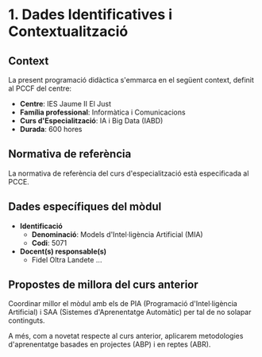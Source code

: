 # 1. Dades Identificatives i Contextualització

<!--
- Introducció al context de l'acció educativa
- Ja està definida al PCCF (pot replicar-se o referenciar-se)

La identificació contindrà:

- Dades identificatives:
  - Centre
  - Família professional
  - Cicle formatiu de grau bàsic / grau mitjà / grau superior al qual corresponel mòdul
  - Identificació del mòdul (denominació i codi)
  - Docent(s) responsable(s)
  - Normativa de referència.
  - Propostes de millora del curs anterior incloses en la memòria de fi de curs.

-->

## Context

La present programació didàctica s'emmarca en el següent context, definit al PCCF del centre:

* **Centre**: IES Jaume II El Just
* **Família professional**: Informàtica i Comunicacions
* **Curs d'Especialització**: IA i Big Data (IABD)
* **Durada**: 600 hores

## Normativa de referència

La normativa de referència del curs d'especialització està especificada al PCCE.

## Dades específiques del mòdul

* **Identificació**
  * **Denominació**: Models d'Intel·ligència Artificial (MIA)
  * **Codi**: 5071
* **Docent(s) responsable(s)**
  * Fidel Oltra Landete
  ...

<!-- 

Codis dels mòduls per cicle:

DAM (https://www.boe.es/diario_boe/txt.php?id=BOE-A-2023-13221)

0483: Sistemes Informàtics
0484: Bases de dades
0485: Programació
0373: Llenguatges de marques i sistemes de getió de la informació
0487: Entorns de Desenvolupament
0486: Accés a Dades
0488: Desenvoluupament d'interfícies
0489: Programació Multimèdia i Dispositius mòbils
0490: Programació de Serveis i Processos
0491: Sistemes de Gestió Empresarial
0492: Projecte Intermodular


DAW (https://www.boe.es/diario_boe/txt.php?id=BOE-A-2023-13221)

0483: Sistemes Informàtics
0484: Bases de dades
0485: Programació
0373: Llenguatges de marques i sistemes de getió de la informació
0487: Entorns de Desenvolupament
0612: Desenvolupament web en entorn client
0613: Desenvolupament web en entorn servidor
0614: Desplegament d'aplicacions web
0615: Disseny d'interfícies web


ASIX (https://www.boe.es/buscar/doc.php?id=BOE-A-2009-18355)

0369: Implantació de Sistemes Operatius
0370: Planificació i Administració de Xarxes
0371: Fonaments de Hardware
0372: Gestió de bases de dades
0373: Llenguatges de marques i sistemes de gestió de la informació
0374: Administració de Sistemes Operatius
0375: Serveis en Xarxa i Internet
0376: Implantació d'Aplicacions web
0377: Administració de sistemes Gestors de Bases de Dades
0378:Seguretat i Alta Disponibilitat
0379: Projecte

SMX (https://www.boe.es/diario_boe/txt.php?id=BOE-A-2008-819)

0221: Muntatge i Manteniment d'equios
0222: Sistemes Operatius Monolloc
0223: Aplicacions Informàtiques 
0224: Sistemes Operatius en Xarxa
0225: Xarxes locals
0226: Seguretat Informàtica
0227: Serveis en Xarxa
0228: Aplicacions web

-->

## Propostes de millora del curs anterior

Coordinar millor el mòdul amb els de PIA (Programació d'Intel·ligència Artificial) i SAA (Sistemes d'Aprenentatge Automàtic) per tal de no solapar continguts.

A més, com a novetat respecte al curs anterior, aplicarem metodologies d'aprenentatge basades en projectes (ABP) i en reptes (ABR).

<!-- Propostes de millora del curs anterior: incloses en la memòria de fi de curs.
-->

<!--

De la PlantillaDAM.md:

El títol de Tècnic Superior en **Desenvolupament d'Aplicacions Multiplataforma** queda identificat pels elements següents:

* **Denominació**: Desenvolupament d'aplicacions multiplataforma.
* **Nivell**: Formació Professional de Grau Superior.
* **Durada**: 2000 hores.
* **Equivalència en crèdits ECTS** 120.
* **Família professional**: Informàtica i Comunicacions.
* **Branques de coneixement**: Ciències. Enginyeria i arquitectura.
* **Referent a la Classificació Internacional Normalitzada de l'Educació**: P-5.5.4.
* **Nivell del Marc Espanyol de Qualificacions per a l'Educació Superior**: Nivell 1 Tècnic Superior.



 

<!--

ORDE EDU/2000/2010 Currículum 

FPB Informàtica d'Oficina:

- [ ] RD 356/2014, de 16 de mayo
- [ ] Currículo CV: DECRETO 185/2014, de 31 de octubre

SMX:

- [ ]  RD 1691/2007, de 14 de diciembre
- [ ]  ORDE de 29 de juliol de 2009

ASIX:

- [ ] RD 1629/2009, de 30 de octubre
- [ ] ORDEN 36/2012, de 22 de junio

DAM:

- [x] RD 450/2010, de 16 de abril
- [x] Reial Decret del Títol 405/2023
- [x] ORDEN 58/2012, de 5 de septiembre

DAW:

- [ ] RD 686/2010, de 20 de mayo
- [ ] Reial Decret del Títol 405/2023
- [ ] ORDEN 60/2012, de 25 de septiembre
 
Curs d'especialització:

- [ ] Ciberseguridad
  - [ ] RD 479/2020, de 7 d'abril
- [ ] BigData
  - [ ] RD 279/2021, de 20 d'abril

---

El títol de Tècnic Superior en **Desenvolupament d'Aplicacions Multiplataforma** queda identificat pels elements següents:

`Denominació`: Desenvolupament d'aplicacions multiplataforma.

`Nivell`: Formació Professional de Grau Superior.

`Durada`: 2000 hores.

`Equivalència en crèdits ECTS`: 120.

`Família professional`: Informàtica i Comunicacions.

`Branques de coneixement`: Ciències. Enginyeria i arquitectura.

`Referent a la Classificació Internacional Normalitzada de l'Educació`: P-5.5.4.

`Nivell del Marc Espanyol de Qualificacions per a l'Educació Superior`: Nivell 1 Tècnic Superior.

# Competències

## Competència general

La competència general d'aquest títol consisteix a desenvolupar, implantar, documentar i mantenir aplicacions informàtiques multiplataforma, utilitzant tecnologies i entorns de desenvolupament específics, garantint l'accés a les dades de manera segura i complint els criteris de “usabilitat” i qualitat exigides als estàndards establerts.

## Competències professionals, personals i socials

a) Configurar i explotar sistemes informàtics, adaptant la configuració lògica del sistema segons les necessitats dús i els criteris establerts.

b) Aplicar tècniques i procediments relacionats amb la seguretat en sistemes, serveis i aplicacions, complint el pla de seguretat.

c) Gestionar bases de dades, interpretant-ne el disseny lògic i verificant integritat, consistència, seguretat i accessibilitat de les dades.

d) Gestionar entorns de desenvolupament adaptant-ne la configuració en cada cas per permetre el desenvolupament i desplegament d'aplicacions.

e) Desenvolupar aplicacions multiplataforma amb accés a bases de dades utilitzant llenguatges, llibreries i eines adequats a les especificacions.

f) Desenvolupar aplicacions implementant un sistema complet de formularis i informes que permetin gestionar de forma integral la informació emmagatzemada.

g) Integrar continguts gràfics i components multimèdia en aplicacions multiplataforma, emprant eines específiques i complint els requeriments establerts. 

h) Desenvolupar interfícies gràfiques d'usuari interactius i amb la usabilitat adequada, emprant components visuals estàndard o implementant components visuals específics.

i) Participar en el desenvolupament de jocs i aplicacions en làmbit de lentreteniment i leducació emprant tècniques, motors i entorns de desenvolupament específics.

j) Desenvolupar aplicacions per a telèfons mòbils, tauletes i altres dispositius intel·ligents emprant tècniques i entorns de desenvolupament específics.

k) Crear ajudes generals i sensibles al context, emprant eines específiques i integrant-les en les aplicacions corresponents.

l) Crear tutorials, manuals dusuari, dinstal·lació, de configuració i dadministració, emprant eines específiques.

m) Empaquetar aplicacions per a la seva distribució preparant paquets autoinstal·lables amb assistents incorporats.

n) Desenvolupar aplicacions multiprocés i multifil emprant llibreries i tècniques de programació específiques.

ñ) Desenvolupar aplicacions capaces d'oferir serveis en xarxa emprant mecanismes de comunicació.

o) Participar en la implantació de sistemes ERP-CRM avaluant la utilitat de cadascun dels seus mòduls.

p) Gestionar la informació emmagatzemada en sistemes ERP-CRM garantint-ne la integritat.

q) Desenvolupar components personalitzats per a un sistema ERP-CRM atenent els requeriments.

r) Realitzar plans de proves verificant el funcionament dels components programari desenvolupats, segons les especificacions.

s) Desplegar i distribuir aplicacions en diferents àmbits d'implantació verificant-ne el comportament i realitzant les modificacions necessàries.

t) Establir vies eficaces de relació professional i comunicació amb els seus superiors, companys i subordinats, respectant l'autonomia i les competències de les diferents persones.

u) Liderar situacions col·lectives que es puguin produir, mitjançant conflictes personals i laborals, contribuint a lestabliment dun ambient de treball agradable, actuant en tot moment de forma respectuosa i tolerant.

v) Gestionar la seva carrera professional, analitzant les oportunitats docupació, autoocupació i daprenentatge.

w) Mantenir l'esperit d'innovació i actualització en l'àmbit de la seva feina per adaptar-se als canvis tecnològics i organitzatius del seu entorn professional.

x) Crear i gestionar una petita empresa, realitzant un estudi de viabilitat de productes, de planificació de la producció i de comercialització.

y) Participar de manera activa en la vida econòmica, social i cultural, amb una actitud crítica i responsable.

-->